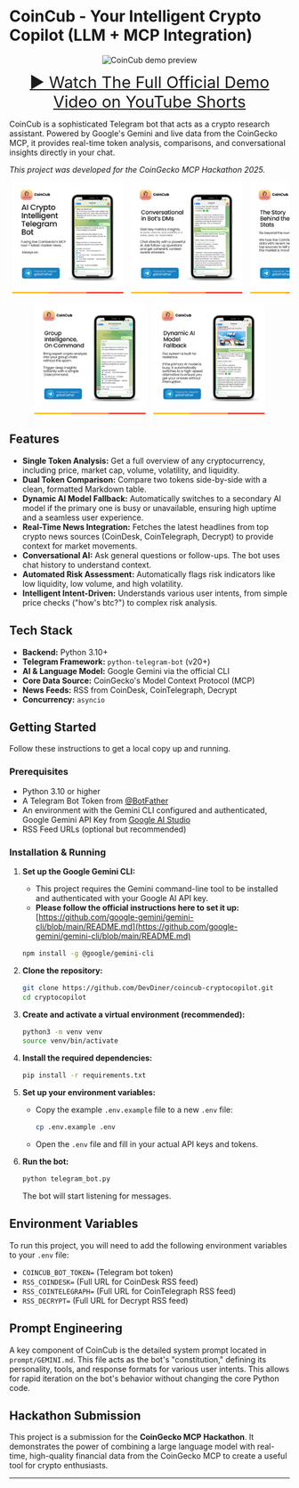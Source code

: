 # CoinCub - Your Intelligent Crypto Copilot (LLM + MCP Integration)

<p align="center">
</p>

<p align="center">
  <img src="./media/CGHackathonOfficialDemoVideo.gif" alt="CoinCub demo preview" width="400" />
</p>


<p align="center">
  <a href="https://youtube.com/shorts/CMX7gflCYHo?feature=share" style="font-size:29px;"> ▶️ Watch The Full Official Demo Video on YouTube Shorts</a>
</p>

CoinCub is a sophisticated Telegram bot that acts as a crypto research assistant. Powered by Google's Gemini and live data from the CoinGecko MCP, it provides real-time token analysis, comparisons, and conversational insights directly in your chat.

*This project was developed for the CoinGecko MCP Hackathon 2025.*

<p align="center" style="white-space: nowrap; overflow-x: auto;">
  <img src="./media/1.png" alt="CoinCub Demo" style="width:200px; margin:0 5px;" />
  <img src="./media/2.png" alt="Screenshot 2" style="width:200px; margin:0 5px;" />
  <img src="./media/3.png" alt="Screenshot 3" style="width:200px; margin:0 5px;" />
</p>

<p align="center" style="white-space: nowrap; overflow-x: auto;">
  <img src="./media/4.png" alt="Screenshot 4" style="width:200px; margin:0 5px;" />
  <img src="./media/5.png" alt="Screenshot 5" style="width:200px; margin:0 5px;" />
</p>

## Features

- **Single Token Analysis:** Get a full overview of any cryptocurrency, including price, market cap, volume, volatility, and liquidity.
- **Dual Token Comparison:** Compare two tokens side-by-side with a clean, formatted Markdown table.
- **Dynamic AI Model Fallback:** Automatically switches to a secondary AI model if the primary one is busy or unavailable, ensuring high uptime and a seamless user experience.
- **Real-Time News Integration:** Fetches the latest headlines from top crypto news sources (CoinDesk, CoinTelegraph, Decrypt) to provide context for market movements.
- **Conversational AI:** Ask general questions or follow-ups. The bot uses chat history to understand context.
- **Automated Risk Assessment:** Automatically flags risk indicators like low liquidity, low volume, and high volatility.
- **Intelligent Intent-Driven:** Understands various user intents, from simple price checks ("how's btc?") to complex risk analysis.

## Tech Stack

- **Backend:** Python 3.10+
- **Telegram Framework:** `python-telegram-bot` (v20+)
- **AI & Language Model:** Google Gemini via the official CLI
- **Core Data Source:** CoinGecko's Model Context Protocol (MCP)
- **News Feeds:** RSS from CoinDesk, CoinTelegraph, Decrypt
- **Concurrency:** `asyncio`

## Getting Started

Follow these instructions to get a local copy up and running.

### Prerequisites

- Python 3.10 or higher
- A Telegram Bot Token from [@BotFather](https://t.me/BotFather)
- An environment with the Gemini CLI configured and authenticated, Google Gemini API Key from [Google AI Studio](https://aistudio.google.com/app/apikey)
- RSS Feed URLs (optional but recommended)

### Installation & Running

1.  **Set up the Google Gemini CLI:**
    -   This project requires the Gemini command-line tool to be installed and authenticated with your Google AI API key.
    -   **Please follow the official instructions here to set it up:** [https://github.com/google-gemini/gemini-cli/blob/main/README.md](https://github.com/google-gemini/gemini-cli/blob/main/README.md)
    ```sh
    npm install -g @google/gemini-cli
    ```

2.  **Clone the repository:**
    ```sh
    git clone https://github.com/DevDiner/coincub-cryptocopilot.git
    cd cryptocopilot
    ```

3.  **Create and activate a virtual environment (recommended):**
    ```sh
    python3 -m venv venv
    source venv/bin/activate
    ```

4.  **Install the required dependencies:**
    ```sh
    pip install -r requirements.txt
    ```

5.  **Set up your environment variables:**
    -   Copy the example `.env.example` file to a new `.env` file:
        ```sh
        cp .env.example .env
        ```
    -   Open the `.env` file and fill in your actual API keys and tokens.

6.  **Run the bot:**
    ```sh
    python telegram_bot.py
    ```
    The bot will start listening for messages.

## Environment Variables

To run this project, you will need to add the following environment variables to your `.env` file:

- `COINCUB_BOT_TOKEN=` (Telegram bot token)
- `RSS_COINDESK=` (Full URL for CoinDesk RSS feed)
- `RSS_COINTELEGRAPH=` (Full URL for CoinTelegraph RSS feed)
- `RSS_DECRYPT=` (Full URL for Decrypt RSS feed)

## Prompt Engineering

A key component of CoinCub is the detailed system prompt located in `prompt/GEMINI.md`. This file acts as the bot's "constitution," defining its personality, tools, and response formats for various user intents. This allows for rapid iteration on the bot's behavior without changing the core Python code.

## Hackathon Submission

This project is a submission for the **CoinGecko MCP Hackathon**. It demonstrates the power of combining a large language model with real-time, high-quality financial data from the CoinGecko MCP to create a useful tool for crypto enthusiasts.

---
